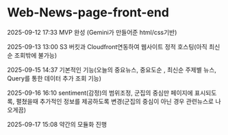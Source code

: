 # Web-News-page-front-end
2025-09-12 17:33 MVP 완성 (Gemini가 만들어준 html/css기반)

2025-09-13 13:00 S3 버킷과 Cloudfront연동하여 웹사이트 정적 호스팅(아직 최신순 조회밖에 불가능)

2025-09-15 14:37 기본적인 기능(오늘의 중요뉴스, 중요도순 , 최신순 주제별 뉴스, Query를 통한 데이터 추가 조회 기능)

2025-09-16 16:10 sentiment(감정)의 범위조정, 군집의 중심만 페이지에 표시되도록, 펼쳤을때 추가적인 정보를 제공하도록 변경(군집의 중심이 아닌 경우 관련뉴스로 나오게끔)

2025-09-17 15:08 약간의 모듈화 진행
